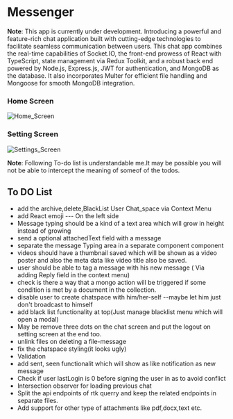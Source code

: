 # Messenger
**Note**: This app is currently under development.
Introducing a powerful and feature-rich chat application built with cutting-edge technologies to facilitate seamless communication between users. This chat app combines the real-time capabilities of Socket.IO, the front-end prowess of React with TypeScript, state management via Redux Toolkit, and a robust back end powered by Node.js, Express.js, JWT for authentication, and MongoDB as the database. It also incorporates Multer for efficient file handling and Mongoose for smooth MongoDB integration.


### Home Screen
![Home_Screen](https://firebasestorage.googleapis.com/v0/b/mern-app-61a6f.appspot.com/o/Messenger%2FHome_Screen.png?alt=media&token=99a0e51c-58e0-457d-8a41-52beb10c53ce)

### Setting Screen
![Settings_Screen](https://firebasestorage.googleapis.com/v0/b/mern-app-61a6f.appspot.com/o/Messenger%2FSetting_Screen.png?alt=media&token=0d13e249-aaaf-4571-b3e8-726bc9d220b1)


**Note**: Following To-do list is understandable me.It may be possible you will not be able to intercept the meaning of someof of the todos.
## To DO List
- add the archive,delete,BlackList User Chat_space via Context Menu
- add React emoji --- On the left side
- Message typing should be a kind of a text area which will grow in height instead of growing
- send a optional attachedText field with a message
- separate the message Typing area in a separate component component
- videos should have a thumbnail saved which will be shown as a video poster and also the meta data like video title also be saved.
- user should be able to tag a message with his new message ( Via adding Reply field in the context menu)
- check is there a way that a mongo action will be triggered if some condition is met by a document in the collection.
- disable user to create chatspace with him/her-self --maybe let him just don't broadcast to himself
- add black list functionality at top(Just manage blacklist menu which will open a modal)
- May be remove three dots on the chat screen and put the logout on setting screen at the end too.
- unlink files on deleting a file-message
- fix the chatspace styling(it looks ugly)
- Validation
- add sent, seen functionalit which will show as like notification as new message
- Check if user lastLogin is 0 before signing the user in as to avoid conflict
- Intersection observer for loading previous chat
- Split the api endpoints of rtk querry and keep the related endpoints in separate files.
- Add support for other type of attachments like pdf,docx,text etc.